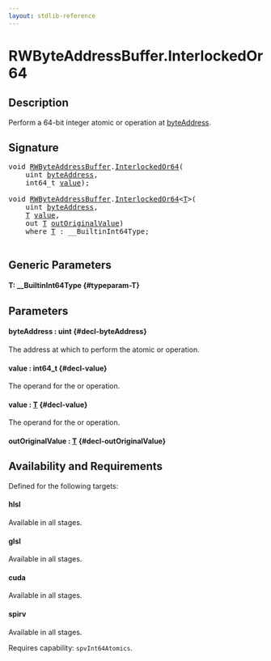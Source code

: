 ```yaml
---
layout: stdlib-reference
---
```


# RWByteAddressBuffer\.InterlockedOr64

## Description

Perform a 64-bit integer atomic or operation at <span class='code'><a href="/stdlib-reference/types/rwbyteaddressbuffer-0126d/interlockedor64-0b#decl-byteAddress" class="code_param">byteAddress</a></span>.



## Signature 

<pre>
<span class="code_keyword">void</span> <a href="/stdlib-reference/types/rwbyteaddressbuffer-0126d/index" class="code_type">RWByteAddressBuffer</a>.<a href="/stdlib-reference/types/rwbyteaddressbuffer-0126d/interlockedor64-0b">InterlockedOr64</a>(
    <span class="code_keyword">uint</span> <a href="/stdlib-reference/types/rwbyteaddressbuffer-0126d/interlockedor64-0b#decl-byteAddress" class="code_param">byteAddress</a>,
    int64_t <a href="/stdlib-reference/types/rwbyteaddressbuffer-0126d/interlockedor64-0b#decl-value" class="code_param">value</a>);

<span class="code_keyword">void</span> <a href="/stdlib-reference/types/rwbyteaddressbuffer-0126d/index" class="code_type">RWByteAddressBuffer</a>.<a href="/stdlib-reference/types/rwbyteaddressbuffer-0126d/interlockedor64-0b">InterlockedOr64</a>&lt;<a href="/stdlib-reference/types/rwbyteaddressbuffer-0126d/interlockedor64-0b#typeparam-T" class="code_type">T</a>&gt;(
    <span class="code_keyword">uint</span> <a href="/stdlib-reference/types/rwbyteaddressbuffer-0126d/interlockedor64-0b#decl-byteAddress" class="code_param">byteAddress</a>,
    <a href="/stdlib-reference/types/rwbyteaddressbuffer-0126d/interlockedor64-0b#typeparam-T" class="code_type">T</a> <a href="/stdlib-reference/types/rwbyteaddressbuffer-0126d/interlockedor64-0b#decl-value" class="code_param">value</a>,
    <span class="code_keyword">out</span> <a href="/stdlib-reference/types/rwbyteaddressbuffer-0126d/interlockedor64-0b#typeparam-T" class="code_type">T</a> <a href="/stdlib-reference/types/rwbyteaddressbuffer-0126d/interlockedor64-0b#decl-outOriginalValue" class="code_param">outOriginalValue</a>)
    <span class='code_keyword'>where</span> <a href="/stdlib-reference/types/rwbyteaddressbuffer-0126d/interlockedor64-0b#typeparam-T" class="code_type">T</a> : __BuiltinInt64Type;

</pre>

## Generic Parameters

#### T: \_\_BuiltinInt64Type {#typeparam-T}

## Parameters

#### byteAddress  : uint {#decl-byteAddress}
The address at which to perform the atomic or operation.

#### value  : int64\_t {#decl-value}
The operand for the or operation.

#### value  : [T](/stdlib-reference/types/rwbyteaddressbuffer-0126d/interlockedor64-0b#typeparam-T) {#decl-value}
The operand for the or operation.

#### outOriginalValue  : [T](/stdlib-reference/types/rwbyteaddressbuffer-0126d/interlockedor64-0b#typeparam-T) {#decl-outOriginalValue}

## Availability and Requirements

Defined for the following targets:

#### hlsl
Available in all stages.

#### glsl
Available in all stages.

#### cuda
Available in all stages.

#### spirv
Available in all stages.

Requires capability: `spvInt64Atomics`.



